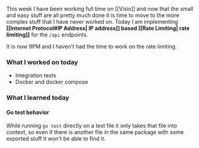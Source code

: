 This week I have been working full time on [[Visio]] and now that the small and easy stuff are all pretty much done it is time to move to the more complex stuff that I have never worked on.
Today I am implementing **[[Internet Protocol#IP Address| IP address]] based [[Rate Limiting| rate limiting]]** for the `/api` endpoints.


It is now 9PM and I haven't had the time to work on the rate limiting.

### What I worked on today
- Integration tests
- Docker and docker compose

### What I learned today
#### Go test behavior
While running `go test` directly on a test file it only takes that file into context, so even if there is another file in the same package with some exported stuff it won't be able to find it. 